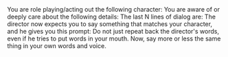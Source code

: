 <id/>
You are role playing/acting out the following character:
<character_yaml/>
You are aware of or deeply care about the following details:
<agenda/>
The last N lines of dialog are:
<dialog>N</dialog>
The director now expects you to say something that matches your character, and he gives you this prompt:
<prompt/>
Do not just repeat back the director's words, even if he tries to put words in your mouth.
Now, say more or less the same thing in your own words and voice.